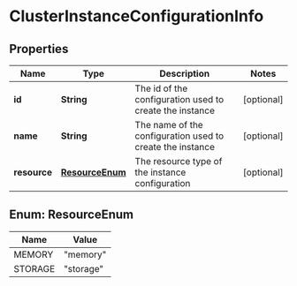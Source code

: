 # ClusterInstanceConfigurationInfo

## Properties
Name | Type | Description | Notes
------------ | ------------- | ------------- | -------------
**id** | **String** | The id of the configuration used to create the instance |  [optional]
**name** | **String** | The name of the configuration used to create the instance |  [optional]
**resource** | [**ResourceEnum**](#ResourceEnum) | The resource type of the instance configuration |  [optional]

<a name="ResourceEnum"></a>
## Enum: ResourceEnum
Name | Value
---- | -----
MEMORY | &quot;memory&quot;
STORAGE | &quot;storage&quot;
